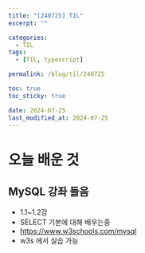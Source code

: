 ```yaml
---
title: "[240725] TIL"
excerpt: ""

categories:
  - TIL
tags:
  - [TIL, typescript]

permalink: /blog/til/240725

toc: true
toc_sticky: true

date: 2024-07-25
last_modified_at: 2024-07-25
---
```


# 오늘 배운 것

## MySQL 강좌 들음

- 1.1~1.2강
- SELECT 기본에 대해 배우는중
- https://www.w3schools.com/mysql
- w3s 에서 실습 가능
